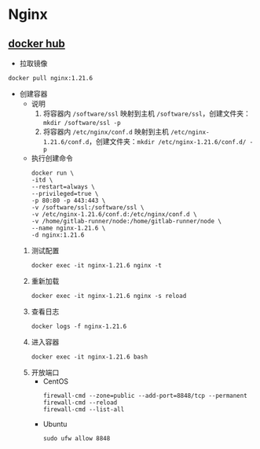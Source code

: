 # Nginx

## [docker hub](https://hub.docker.com/_/nginx)

- 拉取镜像

```shell
docker pull nginx:1.21.6
```

- 创建容器
    - 说明
        1. 将容器内 `/software/ssl` 映射到主机 `/software/ssl`，创建文件夹：`mkdir /software/ssl -p`
        1. 将容器内 `/etc/nginx/conf.d` 映射到主机 `/etc/nginx-1.21.6/conf.d`，创建文件夹：`mkdir /etc/nginx-1.21.6/conf.d/ -p`
    - 执行创建命令
        ```shell
        docker run \
        -itd \
        --restart=always \
        --privileged=true \
        -p 80:80 -p 443:443 \
        -v /software/ssl:/software/ssl \
        -v /etc/nginx-1.21.6/conf.d:/etc/nginx/conf.d \
        -v /home/gitlab-runner/node:/home/gitlab-runner/node \
        --name nginx-1.21.6 \
        -d nginx:1.21.6
      ```
    1. 测试配置
       ```
       docker exec -it nginx-1.21.6 nginx -t
       ```
    1. 重新加载
       ```
       docker exec -it nginx-1.21.6 nginx -s reload
       ```
    1. 查看日志
       ```shell
       docker logs -f nginx-1.21.6
       ```
    1. 进入容器
       ```shell
       docker exec -it nginx-1.21.6 bash
       ```
    1. 开放端口
        - CentOS
            ```shell
            firewall-cmd --zone=public --add-port=8848/tcp --permanent
            firewall-cmd --reload
            firewall-cmd --list-all
            ```
        - Ubuntu
            ```shell
            sudo ufw allow 8848
            ```
